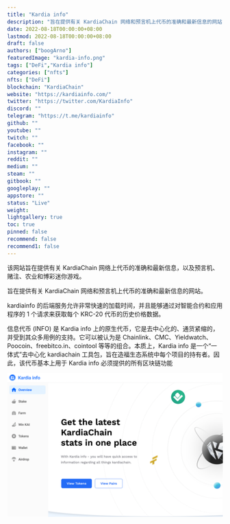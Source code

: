 ```yaml
---
title: "Kardia info"
description: "旨在提供有关 KardiaChain 网络和预言机上代币的准确和最新信息的网站."
date: 2022-08-18T00:00:00+08:00
lastmod: 2022-08-18T00:00:00+08:00
draft: false
authors: ["boogArno"]
featuredImage: "kardia-info.png"
tags: ["DeFi","Kardia info"]
categories: ["nfts"]
nfts: ["DeFi"]
blockchain: "KardiaChain"
website: "https://kardiainfo.com/"
twitter: "https://twitter.com/KardiaInfo"
discord: ""
telegram: "https://t.me/kardiainfo"
github: ""
youtube: ""
twitch: ""
facebook: ""
instagram: ""
reddit: ""
medium: ""
steam: ""
gitbook: ""
googleplay: ""
appstore: ""
status: "Live"
weight: 
lightgallery: true
toc: true
pinned: false
recommend: false
recommend1: false
---
```

该网站旨在提供有关 KardiaChain 网络上代币的准确和最新信息，以及预言机、赌注、农业和博彩迷你游戏。

旨在提供有关 KardiaChain 网络和预言机上代币的准确和最新信息的网站。

kardiainfo 的后端服务允许非常快速的加载时间，并且能够通过对智能合约和应用程序的 1 个请求来获取每个 KRC-20 代币的历史价格数据。

信息代币 (INFO) 是 Kardia info 上的原生代币，它是去中心化的、通货紧缩的，并受到其众多用例的支持。它可以被认为是 Chainlink、CMC、Yieldwatch、Poocoin、freebitco.in、cointool 等等的组合。本质上，Kardia info 是一个“一体式”去中心化 kardiachain 工具包，旨在造福生态系统中每个项目的持有者。因此，该代币基本上用于 Kardia info 必须提供的所有区块链功能

![kardiainfo-dapp-defi-kardiachain-image1_4282ea3e2b497916565eb431238bd48a](kardiainfo-dapp-defi-kardiachain-image1_4282ea3e2b497916565eb431238bd48a.png)